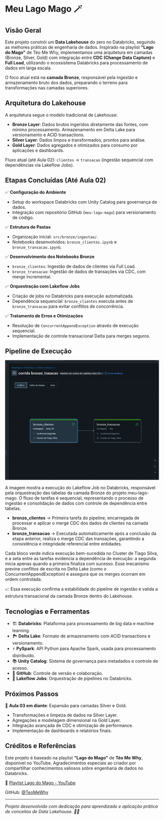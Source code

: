 # Meu Lago Mago 🪄

## Visão Geral

Este projeto constrói um **Data Lakehouse** do zero no Databricks, seguindo as melhores práticas de engenharia de dados. Inspirado na playlist **"Lago do Mago"** de Téo Me Why, implementamos uma arquitetura em camadas (Bronze, Silver, Gold) com integração entre **CDC (Change Data Capture)** e **Full Load**, utilizando o ecossistema Databricks para processamento de dados em larga escala.

O foco atual está na **camada Bronze**, responsável pela ingestão e armazenamento bruto dos dados, preparando o terreno para transformações nas camadas superiores.

## Arquitetura do Lakehouse

A arquitetura segue o modelo tradicional de Lakehouse:

- **Bronze Layer**: Dados brutos ingeridos diretamente das fontes, com mínimo processamento. Armazenamento em Delta Lake para versionamento e ACID transactions.
- **Silver Layer**: Dados limpos e transformados, prontos para análise.
- **Gold Layer**: Dados agregados e otimizados para consumo por aplicações e dashboards.

Fluxo atual (até Aula 02): `clientes` → `transacao` (ingestão sequencial com dependências via Lakeflow Jobs).

## Etapas Concluídas (Até Aula 02)

✅ **Configuração do Ambiente**
- Setup do workspace Databricks com Unity Catalog para governança de dados.
- Integração com repositório GitHub (`meu-lago-mago`) para versionamento de código.

✅ **Estrutura de Pastas**
- Organização inicial: `src/bronze/ingestao/`.
- Notebooks desenvolvidos: `bronze_clientes.ipynb` e `bronze_transacao.ipynb`.

✅ **Desenvolvimento dos Notebooks Bronze**
- `bronze_clientes`: Ingestão de dados de clientes via Full Load.
- `bronze_transacao`: Ingestão de dados de transações via CDC, com merge incremental.

✅ **Orquestração com Lakeflow Jobs**
- Criação de jobs no Databricks para execução automatizada.
- Dependência sequencial: `bronze_clientes` executa antes de `bronze_transacao` para evitar conflitos de concorrência.

✅ **Tratamento de Erros e Otimizações**
- Resolução de `ConcurrentAppendException` através de execução sequencial.
- Implementação de controle transacional Delta para merges seguros.

## Pipeline de Execução

![Execução do Lakeflow Job](job%20e%20pipeline.png)

A imagem mostra a execução do Lakeflow Job no Databricks, responsável pela orquestração das tabelas da camada Bronze do projeto meu-lago-mago. O fluxo de tarefas é sequencial, representando o processo de ingestão e consolidação de dados com controle de dependência entre tabelas.

- **bronze_clientes** → Primeira tarefa do pipeline, encarregada de processar e aplicar o merge CDC dos dados de clientes na camada Bronze.
- **bronze_transacao** → Executada automaticamente após a conclusão da etapa anterior, realiza o merge CDC das transações, garantindo a consistência e integridade referencial entre entidades.

Cada bloco verde indica execução bem-sucedida no Cluster de Tiago Silva, e a seta entre as tarefas evidencia a dependência de execução: a segunda inicia apenas quando a primeira finaliza com sucesso. Esse mecanismo previne conflitos de escrita no Delta Lake (como o ConcurrentAppendException) e assegura que os merges ocorram em ordem controlada.

📈 Essa execução confirma a estabilidade do pipeline de ingestão e valida a estrutura transacional da camada Bronze dentro do Lakehouse.

## Tecnologias e Ferramentas

- 🏗️ **Databricks**: Plataforma para processamento de big data e machine learning.
- 🏞️ **Delta Lake**: Formato de armazenamento com ACID transactions e versionamento.
- ⚡ **PySpark**: API Python para Apache Spark, usada para processamento distribuído.
- 📚 **Unity Catalog**: Sistema de governança para metadados e controle de acesso.
- 🐙 **GitHub**: Controle de versão e colaboração.
- 🔄 **Lakeflow Jobs**: Orquestração de pipelines no Databricks.

## Próximos Passos

🚀 **Aula 03 em diante**: Expansão para camadas Silver e Gold.
- Transformações e limpeza de dados na Silver Layer.
- Agregações e modelagem dimensional na Gold Layer.
- Integração avançada de CDC e otimização de performance.
- Implementação de dashboards e relatórios finais.

## Créditos e Referências

Este projeto é baseado na playlist **"Lago do Mago"** de **Téo Me Why**, disponível no YouTube. Agradecimentos especiais ao criador por compartilhar conhecimentos valiosos sobre engenharia de dados no Databricks.

🔗 [Playlist Lago do Mago - YouTube](https://www.youtube.com/playlist?list=PLvlkVRRKOYFTcLehYZ2Bd5hGIcLH0dJHE)

GitHub: [@TeoMeWhy](https://github.com/TeoMeWhy)

---

*Projeto desenvolvido com dedicação para aprendizado e aplicação prática de conceitos de Data Lakehouse. 🧙‍♂️*

